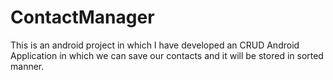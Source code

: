 # ContactManager
This is an android project in which I have developed  an CRUD Android Application in which we can save our contacts and it will be stored in sorted manner.
